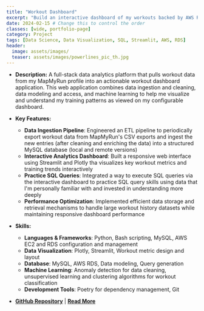 ```yaml
---
title: "Workout Dashboard"
excerpt: "Build an interactive dashboard of my workouts backed by AWS Relational Database (RDS)"
date: 2024-02-15 # Change this to control the order
classes: [wide, portfolio-page]
category: Project
tags: [Data Science, Data Visualization, SQL, Streamlit, AWS, RDS]
header:
  image: assets/images/
  teaser: assets/images/powerlines_pic_th.jpg
---
```


- **Description:** A full-stack data analytics platform that pulls workout data from my MapMyRun profile into an actionable workout dashboard application. This web application combines data ingestion and cleaning, data modeling and access, and machine learning to help me visualize and understand my training patterns as viewed on my configurable dashboard. 

- **Key Features:**
  - **Data Ingestion Pipeline**: Engineered an ETL pipeline to periodically export workout data from MapMyRun's CSV exports and ingest the new entries (after cleaning and enriching the data) into a structured MySQL database (local and remote versions)
  - **Interactive Analytics Dashboard**: Built a responsive web interface using Streamlit and Plotly tha visualizes key workout metrics and training trends interactively
  - **Practice SQL Queries**: Integrated a way to execute SQL queries via the interactive dashboard to practice SQL query skills using data that I'm personally familiar with and invested in understanding more deeply
  - **Performance Optimization**: Implemented efficient data storage and retrieval mechanisms to handle large workout history datasets while maintaining responsive dashboard performance

- **Skills:**
  - **Languages & Frameworks**: Python, Bash scripting, MySQL, AWS EC2 and RDS configuration and management
  - **Data Visualization**: Plotly, Streamlit, Workout metric design and layout
  - **Database**: MySQL, AWS RDS, Data modeling, Query generation
  - **Machine Learning**: Anomaly detection for data cleaning, unsupervised learning and clustering algorithms for workout classification
  - **Development Tools**: Poetry for dependency management, Git

- **[GitHub Repository](https://github.com/dagny099/build_workout_dashboard/)** | **[Read More](https://workouts.barbhs.com/)**
